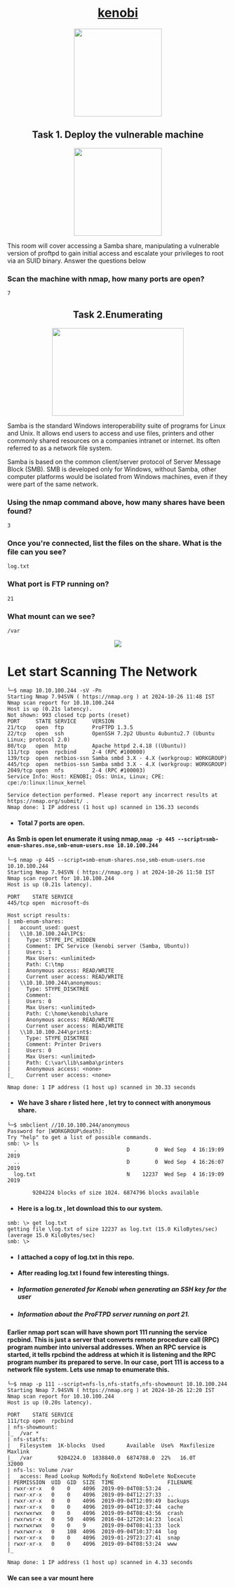 # <div align="center">[kenobi](https://tryhackme.com/r/room/kenobi)</div>
<div align="center">
<img src="https://github.com/user-attachments/assets/87cc5aeb-1a06-43b3-93fe-9533cd3f9402" height="200"></img>
</div>


## <div align="center">Task 1. Deploy the vulnerable machine</div>

<div align="center">
<img src="https://i.imgur.com/OcA2KrK.gif" height="200"></img>
</div>

This room will cover accessing a Samba share, manipulating a vulnerable version of proftpd to gain initial access and escalate your privileges to root via an SUID binary.
Answer the questions below

### Scan the machine with nmap, how many ports are open?
```
7
```
## <div align="center">Task 2.Enumerating</div>

<div align="center">
<img src="https://i.imgur.com/O8S93Kr.png" height="200" width=300"></img>
</div>

Samba is the standard Windows interoperability suite of programs for Linux and Unix. It allows end users to access and use files, printers and other commonly shared resources on a companies intranet or internet. Its often referred to as a network file system.

Samba is based on the common client/server protocol of Server Message Block (SMB). SMB is developed only for Windows, without Samba, other computer platforms would be isolated from Windows machines, even if they were part of the same network.

### Using the nmap command above, how many shares have been found?
```
3
```
### Once you're connected, list the files on the share. What is the file can you see?
```
log.txt
```
### What port is FTP running on?
```
21
```
### What mount can we see?
```
/var
```
<div align="center">
<img src="https://i.imgur.com/L54MBzX.png" height=""></img>
</div>




# Let start Scanning The Network

```
└─$ nmap 10.10.100.244 -sV -Pn
Starting Nmap 7.94SVN ( https://nmap.org ) at 2024-10-26 11:48 IST
Nmap scan report for 10.10.100.244
Host is up (0.21s latency).
Not shown: 993 closed tcp ports (reset)
PORT     STATE SERVICE     VERSION
21/tcp   open  ftp         ProFTPD 1.3.5
22/tcp   open  ssh         OpenSSH 7.2p2 Ubuntu 4ubuntu2.7 (Ubuntu Linux; protocol 2.0)
80/tcp   open  http        Apache httpd 2.4.18 ((Ubuntu))
111/tcp  open  rpcbind     2-4 (RPC #100000)
139/tcp  open  netbios-ssn Samba smbd 3.X - 4.X (workgroup: WORKGROUP)
445/tcp  open  netbios-ssn Samba smbd 3.X - 4.X (workgroup: WORKGROUP)
2049/tcp open  nfs         2-4 (RPC #100003)
Service Info: Host: KENOBI; OSs: Unix, Linux; CPE: cpe:/o:linux:linux_kernel

Service detection performed. Please report any incorrect results at https://nmap.org/submit/ .
Nmap done: 1 IP address (1 host up) scanned in 136.33 seconds
```
* #### Total 7 ports are open. 

#### As Smb is open let enumerate it using nmap,```nmap -p 445 --script=smb-enum-shares.nse,smb-enum-users.nse 10.10.100.244```
```
└─$ nmap -p 445 --script=smb-enum-shares.nse,smb-enum-users.nse 10.10.100.244
Starting Nmap 7.94SVN ( https://nmap.org ) at 2024-10-26 11:58 IST
Nmap scan report for 10.10.100.244
Host is up (0.21s latency).

PORT    STATE SERVICE
445/tcp open  microsoft-ds

Host script results:
| smb-enum-shares: 
|   account_used: guest
|   \\10.10.100.244\IPC$: 
|     Type: STYPE_IPC_HIDDEN
|     Comment: IPC Service (kenobi server (Samba, Ubuntu))
|     Users: 1
|     Max Users: <unlimited>
|     Path: C:\tmp
|     Anonymous access: READ/WRITE
|     Current user access: READ/WRITE
|   \\10.10.100.244\anonymous: 
|     Type: STYPE_DISKTREE
|     Comment: 
|     Users: 0
|     Max Users: <unlimited>
|     Path: C:\home\kenobi\share
|     Anonymous access: READ/WRITE
|     Current user access: READ/WRITE
|   \\10.10.100.244\print$: 
|     Type: STYPE_DISKTREE
|     Comment: Printer Drivers
|     Users: 0
|     Max Users: <unlimited>
|     Path: C:\var\lib\samba\printers
|     Anonymous access: <none>
|_    Current user access: <none>

Nmap done: 1 IP address (1 host up) scanned in 30.33 seconds
```
* #### We have 3 share r listed here , let try to connect with anonymous share.
```
└─$ smbclient //10.10.100.244/anonymous
Password for [WORKGROUP\death]:
Try "help" to get a list of possible commands.
smb: \> ls
  .                                   D        0  Wed Sep  4 16:19:09 2019
  ..                                  D        0  Wed Sep  4 16:26:07 2019
  log.txt                             N    12237  Wed Sep  4 16:19:09 2019

		9204224 blocks of size 1024. 6874796 blocks available
```
* #### Here is a log.tx , let download this to our system.
```
smb: \> get log.txt 
getting file \log.txt of size 12237 as log.txt (15.0 KiloBytes/sec) (average 15.0 KiloBytes/sec)
smb: \> 
```
* #### I attached a copy of log.txt in this repo.
* #### After reading log.txt I found few interesting things.
* ##### Information generated for Kenobi when generating an SSH key for the user
* ##### Information about the ProFTPD server running on port 21.
#### Earlier nmap port scan will have shown port 111 running the service rpcbind. This is just a server that converts remote procedure call (RPC) program number into universal addresses. When an RPC service is started, it tells rpcbind the address at which it is listening and the RPC program number its prepared to serve. In our case, port 111 is access to a network file system. Lets use nmap to enumerate this.

```
└─$ nmap -p 111 --script=nfs-ls,nfs-statfs,nfs-showmount 10.10.100.244
Starting Nmap 7.94SVN ( https://nmap.org ) at 2024-10-26 12:20 IST
Nmap scan report for 10.10.100.244
Host is up (0.20s latency).

PORT    STATE SERVICE
111/tcp open  rpcbind
| nfs-showmount: 
|_  /var *
| nfs-statfs: 
|   Filesystem  1K-blocks  Used       Available  Use%  Maxfilesize  Maxlink
|_  /var        9204224.0  1838840.0  6874788.0  22%   16.0T        32000
| nfs-ls: Volume /var
|   access: Read Lookup NoModify NoExtend NoDelete NoExecute
| PERMISSION  UID  GID  SIZE  TIME                 FILENAME
| rwxr-xr-x   0    0    4096  2019-09-04T08:53:24  .
| rwxr-xr-x   0    0    4096  2019-09-04T12:27:33  ..
| rwxr-xr-x   0    0    4096  2019-09-04T12:09:49  backups
| rwxr-xr-x   0    0    4096  2019-09-04T10:37:44  cache
| rwxrwxrwx   0    0    4096  2019-09-04T08:43:56  crash
| rwxrwsr-x   0    50   4096  2016-04-12T20:14:23  local
| rwxrwxrwx   0    0    9     2019-09-04T08:41:33  lock
| rwxrwxr-x   0    108  4096  2019-09-04T10:37:44  log
| rwxr-xr-x   0    0    4096  2019-01-29T23:27:41  snap
| rwxr-xr-x   0    0    4096  2019-09-04T08:53:24  www
|_

Nmap done: 1 IP address (1 host up) scanned in 4.33 seconds
```
#### We can see a var mount here

























































<!--
<div align="center">
<img src="" height=""></img>
</div>
